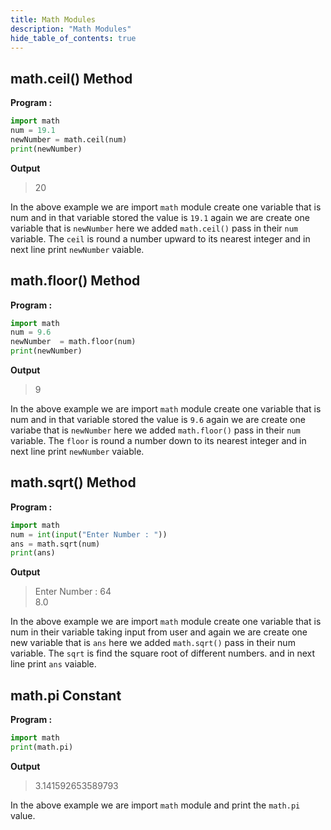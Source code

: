 ```yaml
---
title: Math Modules
description: "Math Modules"
hide_table_of_contents: true
---
```


## math.ceil() Method

**Program :**
```python showLineNumbers="true" title="math module.py"
import math
num = 19.1
newNumber = math.ceil(num)
print(newNumber)
```
**Output**
>20

In the above example we are import `math` module create one variable that is num and in that variable stored the value is `19.1` again we are create one variable that is `newNumber` here we added `math.ceil()` pass in their `num` variable. The `ceil` is round a number upward to its nearest integer and in next line print `newNumber` vaiable.

## math.floor() Method

**Program :**
```python showLineNumbers="true" title="math module.py"
import math
num = 9.6
newNumber  = math.floor(num)
print(newNumber)
```
**Output**
>9

In the above example we are import `math` module create one variable that is num and in that variable stored the value is `9.6` again we are create one variabe that is `newNumber` here we added `math.floor()` pass in their `num` variable. The `floor` is round a number down to its nearest integer and in next line print `newNumber` vaiable.

## math.sqrt() Method

**Program :**
```python showLineNumbers="true" title="math module.py"
import math
num = int(input("Enter Number : "))
ans = math.sqrt(num)
print(ans)
```
**Output**
>Enter Number : 64<br/>
>8.0

In the above example we are import `math` module create one variable that is num in their variable taking input from user and again we are create one new variable that is `ans` here we added `math.sqrt()` pass in their num variable. The `sqrt` is find the square root of different numbers. and in next line print `ans` vaiable.

## math.pi Constant

**Program :**
```python showLineNumbers="true" title="math module.py"
import math
print(math.pi)
```
**Output**
>3.141592653589793

In the above example we are import `math` module and print the `math.pi` value.
